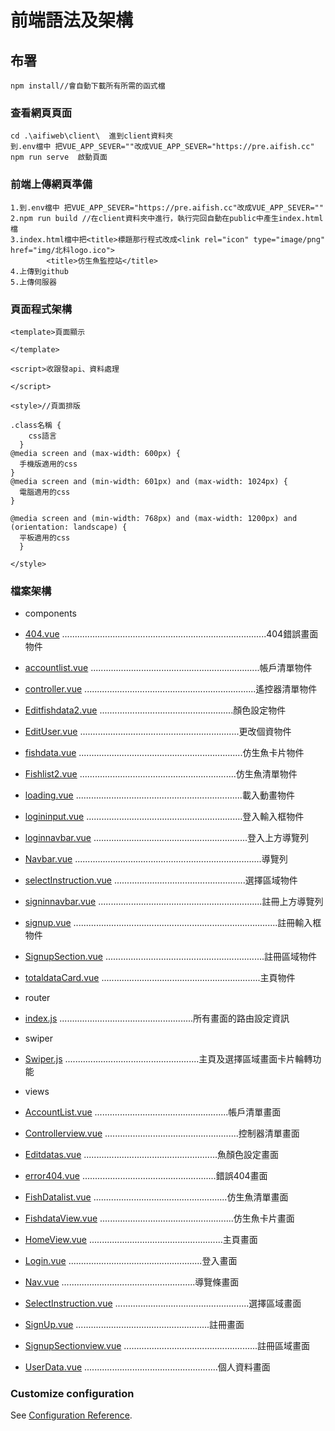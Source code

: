 # 前端語法及架構

## 布署
```
npm install//會自動下載所有所需的函式檔
```

### 查看網頁頁面
```
cd .\aifiweb\client\  進到client資料夾
到.env檔中 把VUE_APP_SEVER=""改成VUE_APP_SEVER="https://pre.aifish.cc"
npm run serve  啟動頁面
```

### 前端上傳網頁準備
```
1.到.env檔中 把VUE_APP_SEVER="https://pre.aifish.cc"改成VUE_APP_SEVER=""
2.npm run build //在client資料夾中進行，執行完回自動在public中產生index.html檔
3.index.html檔中把<title>標題那行程式改成<link rel="icon" type="image/png" href="img/北科logo.ico">
        <title>仿生魚監控站</title>  
4.上傳到github
5.上傳伺服器
```

### 頁面程式架構
```
<template>頁面顯示
  
</template>

<script>收跟發api、資料處理

</script>

<style>//頁面排版

.class名稱 {
    css語言
  }
@media screen and (max-width: 600px) {
  手機版適用的css
}
@media screen and (min-width: 601px) and (max-width: 1024px) {
  電腦適用的css
}

@media screen and (min-width: 768px) and (max-width: 1200px) and (orientation: landscape) {
  平板適用的css
  }

</style>

```
### 檔案架構
- components
- [404.vue](src/components/404.vue) .................................................................................404錯誤畫面物件
- [accountlist.vue](src/components/accountlist.vue) ...................................................................帳戶清單物件
- [controller.vue](src/components/controller.vue) ....................................................................遙控器清單物件
- [Editfishdata2.vue](src/components/Editfishdata2.vue) .....................................................顏色設定物件
- [EditUser.vue](src/components/EditUser.vue) ...............................................................更改個資物件
- [fishdata.vue](src/components/fishdata.vue) .................................................................仿生魚卡片物件
- [Fishlist2.vue](src/components/Fishlist2.vue) ..............................................................仿生魚清單物件
- [loading.vue](src/components/loading.vue) ..................................................................載入動畫物件
- [logininput.vue](src/components/logininput.vue) ..............................................................登入輸入框物件
- [loginnavbar.vue](src/components/loginnavbar.vue) .............................................................登入上方導覽列
- [Navbar.vue](src/components/Navbar.vue) ..........................................................................導覽列
- [selectInstruction.vue](src/components/selectInstruction.vue) ....................................................選擇區域物件
- [signinnavbar.vue](src/components/signinnavbar.vue) .................................................................註冊上方導覽列
- [signup.vue](src/components/signup.vue) .................................................................................註冊輸入框物件
- [SignupSection.vue](src/components/SignupSection.vue) ...............................................................註冊區域物件
- [totaldataCard.vue](src/components/totaldataCard.vue) ...............................................................主頁物件

- router
- [index.js](src/router/index.js) .....................................................所有畫面的路由設定資訊

- swiper
- [Swiper.js](src/swiper/Swiper.js) .....................................................主頁及選擇區域畫面卡片輪轉功能

- views
- [AccountList.vue](src/views/AccountList.vue) .....................................................帳戶清單畫面
- [Controllerview.vue](src/views/Controllerview.vue) .....................................................控制器清單畫面
- [Editdatas.vue](src/views/Editdatas.vue) .....................................................魚顏色設定畫面
- [error404.vue](src/views/error404.vue) .....................................................錯誤404畫面
- [FishDatalist.vue](src/views/FishDatalist.vue) .....................................................仿生魚清單畫面
- [FishdataView.vue](src/views/FishdataView.vue) .....................................................仿生魚卡片畫面
- [HomeView.vue](src/views/HomeView.vue) .....................................................主頁畫面
- [Login.vue](src/views/Login.vue) .....................................................登入畫面

- [Nav.vue](src/views/Nav.vue) .....................................................導覽條畫面
- [SelectInstruction.vue](src/views/SelectInstruction.vue) .....................................................選擇區域畫面
- [SignUp.vue](src/views/SignUp.vue) .....................................................註冊畫面
- [SignupSectionview.vue](src/views/SignupSectionview.vue) .....................................................註冊區域畫面
- [UserData.vue](src/views/UserData.vue) .....................................................個人資料畫面

### Customize configuration
See [Configuration Reference](https://cli.vuejs.org/config/).
